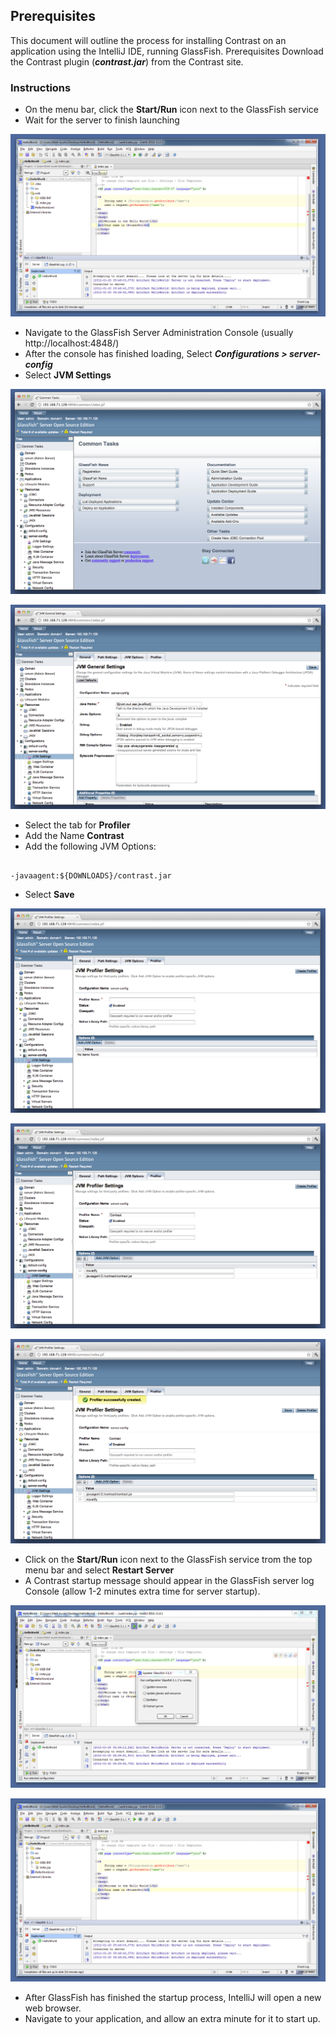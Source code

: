 <!--
title: "Running Contrast on GlassFish with IntelliJ"
description: "Agent configuration using the GlassFish IntelliJ IDE"
tags: "java agent installation glassfish IntelliJ IDE"
-->

## Prerequisites
This document will outline the process for installing Contrast on an application using the IntelliJ IDE, running GlassFish. Prerequisites
Download the Contrast plugin (***contrast.jar***) from the Contrast site.

### Instructions
* On the menu bar, click the **Start/Run** icon next to the GlassFish service
* Wait for the server to finish launching

<a href="assets/images/KB2-c03_1.png" rel="lightbox" title="Launch Server"><img class="thumbnail" src="assets/images/KB2-c03_1.png"/></a>

* Navigate to the GlassFish Server Administration Console (usually http://localhost:4848/)
* After the console has finished loading, Select ***Configurations > server-config***
* Select **JVM Settings**

<a href="assets/images/KB2-c03_2.png" rel="lightbox" title="Server Administration Console: Configurations"><img class="thumbnail" src="assets/images/KB2-c03_2.png"/></a>

<a href="assets/images/KB2-c03_3.png" rel="lightbox" title="JVM Settings"><img class="thumbnail" src="assets/images/KB2-c03_3.png"/></a>

* Select the tab for **Profiler**
* Add the Name **Contrast**
* Add the following JVM Options:

````

-javaagent:${DOWNLOADS}/contrast.jar
````
* Select **Save**

<a href="assets/images/KB2-c03_4.png" rel="lightbox" title="Profiler Tab"><img class="thumbnail" src="assets/images/KB2-c03_4.png"/></a>

<a href="assets/images/KB2-c03_5.png" rel="lightbox" title="Profiler Name"><img class="thumbnail" src="assets/images/KB2-c03_5.png"/></a>

<a href="assets/images/KB2-c03_6.png" rel="lightbox" title="Save JVM Options"><img class="thumbnail" src="assets/images/KB2-c03_6.png"/></a>

* Click on the **Start/Run** icon next to the GlassFish service trom the top menu bar and select **Restart Server**
* A Contrast startup message should appear in the GlassFish server log Console (allow 1-2 minutes extra time for server startup).

<a href="assets/images/KB2-c03_7.png" rel="lightbox" title="Restart Server"><img class="thumbnail" src="assets/images/KB2-c03_7.png"/></a>

<a href="assets/images/KB2-c03_8.png" rel="lightbox" title="Startup Message"><img class="thumbnail" src="assets/images/KB2-c03_8.png"/></a>

* After GlassFish has finished the startup process, IntelliJ will open a new web browser.
* Navigate to your application, and allow an extra minute for it to start up.

